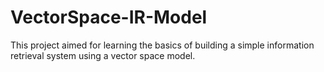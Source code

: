 # VectorSpace-IR-Model
This project aimed for learning the basics of building a simple information retrieval system using a vector space model.
